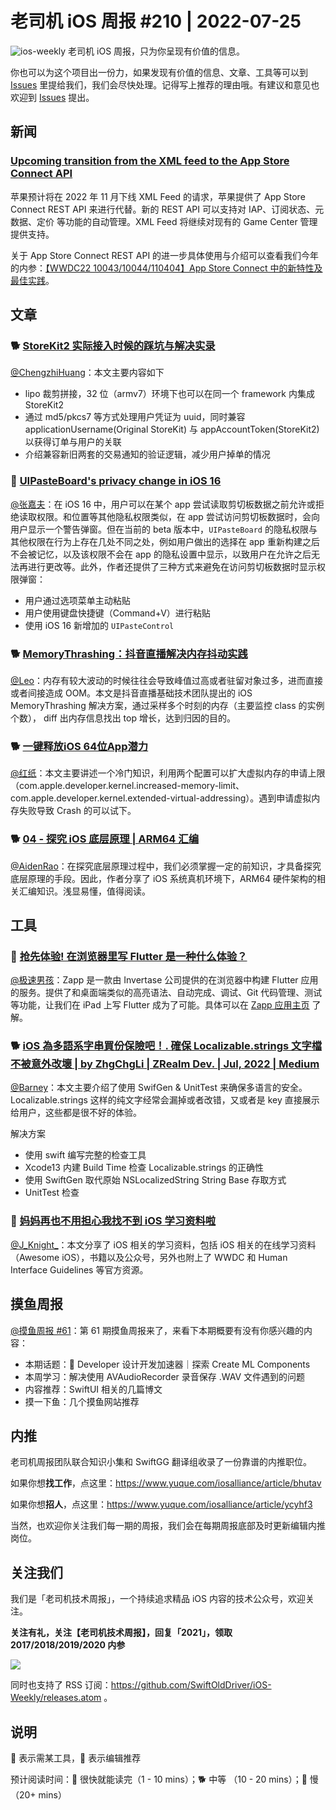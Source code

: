 # 老司机 iOS 周报 #210 | 2022-07-25

![ios-weekly](https://github.com/SwiftOldDriver/iOS-Weekly/blob/master/assets/ios-weekly.png?raw=true)
老司机 iOS 周报，只为你呈现有价值的信息。

你也可以为这个项目出一份力，如果发现有价值的信息、文章、工具等可以到 [Issues](https://github.com/SwiftOldDriver/iOS-Weekly/issues) 里提给我们，我们会尽快处理。记得写上推荐的理由哦。有建议和意见也欢迎到 [Issues](https://github.com/SwiftOldDriver/iOS-Weekly/issues) 提出。

## 新闻

### [Upcoming transition from the XML feed to the App Store Connect API](https://developer.apple.com/news/?id=yqf4kgwb)

苹果预计将在 2022 年 11 月下线 XML Feed 的请求，苹果提供了 App Store Connect REST API 来进行代替。新的 REST API 可以支持对 IAP、订阅状态、元数据、定价 等功能的自动管理。XML Feed 将继续对现有的 Game Center 管理提供支持。

关于 App Store Connect REST API 的进一步具体使用与介绍可以查看我们今年的内参：[【WWDC22 10043/10044/110404】App Store Connect 中的新特性及最佳实践](https://xiaozhuanlan.com/topic/1502478369)。

## 文章

### 🐕 [StoreKit2 实际接入时候的踩坑与解决实录](https://juejin.cn/post/7122458652945956878)

[@ChengzhiHuang](https://github.com/ChengzhiHuang)：本文主要内容如下
- lipo 裁剪拼接，32 位（armv7）环境下也可以在同一个 framework 内集成 StoreKit2
- 通过 md5/pkcs7 等方式处理用户凭证为 uuid，同时兼容 applicationUsername(Original StoreKit) 与 appAccountToken(StoreKit2) 以获得订单与用户的关联
- 介绍兼容新旧两套的交易通知的验证逻辑，减少用户掉单的情况

### 🐎 [UIPasteBoard's privacy change in iOS 16](https://sarunw.com/posts/uipasteboard-privacy-change-ios16/)

[@张嘉夫](https://github.com/josephchang10)：在 iOS 16 中，用户可以在某个 app 尝试读取剪切板数据之前允许或拒绝读取权限。和位置等其他隐私权限类似，在 app 尝试访问剪切板数据时，会向用户显示一个警告弹窗。但在当前的 beta 版本中，`UIPasteBoard` 的隐私权限与其他权限在行为上存在几处不同之处，例如用户做出的选择在 app 重新构建之后不会被记忆，以及该权限不会在 app 的隐私设置中显示，以致用户在允许之后无法再进行更改等。此外，作者还提供了三种方式来避免在访问剪切板数据时显示权限弹窗：

- 用户通过选项菜单主动粘贴
- 用户使用键盘快捷键（Command+V）进行粘贴
- 使用 iOS 16 新增加的 `UIPasteControl`

### 🐕 [MemoryThrashing：抖音直播解决内存抖动实践](https://mp.weixin.qq.com/s/KSSWuk6y3A6qL7WPL9irvA)

[@Leo](https://github.com/leomobiledeveloper)：内存有较大波动的时候往往会导致峰值过高或者驻留对象过多，进而直接或者间接造成 OOM。本文是抖音直播基础技术团队提出的 iOS MemoryThrashing 解决方案，通过采样多个时刻的内存（主要监控 class 的实例个数）， diff 出内存信息找出 top 增长，达到归因的目的。


### 🐕 [一键释放iOS 64位App潜力](https://www.toutiao.com/article/7116717500678570507)

[@红纸](https://github.com/nianran)：本文主要讲述一个冷门知识，利用两个配置可以扩大虚拟内存的申请上限（com.apple.developer.kernel.increased-memory-limit、com.apple.developer.kernel.extended-virtual-addressing）。遇到申请虚拟内存失败导致 Crash 的可以试下。

### 🐕 [04 - 探究 iOS 底层原理 | ARM64 汇编](https://juejin.cn/post/7115302848270696485)

[@AidenRao](https://weibo.com/AidenRao)：在探究底层原理过程中，我们必须掌握一定的前知识，才具备探究底层原理的手段。因此，作者分享了 iOS 系统真机环境下，ARM64 硬件架构的相关汇编知识。浅显易懂，值得阅读。


## 工具

### 🐎 [抢先体验! 在浏览器里写 Flutter 是一种什么体验？](https://mp.weixin.qq.com/s/BZgc2VWWqOvUjZyo1FS3nw)

[@极速男孩](https://github.com/ztlyyznf001)：Zapp 是一款由 Invertase 公司提供的在浏览器中构建 Flutter 应用的服务。提供了和桌面端类似的高亮语法、自动完成、调试、Git 代码管理、测试等功能，让我们在 iPad 上写 Flutter 成为了可能。具体可以在 [Zapp 应用主页](https://zapp.run) 了解。

### 🐕 [iOS 為多語系字串買份保險吧！. 確保 Localizable.strings 文字檔不被意外改壞 | by ZhgChgLi | ZRealm Dev. | Jul, 2022 | Medium](https://medium.com/p/48a8526c1300)

[@Barney](https://github.com/BarneyZhaoooo)：本文主要介绍了使用 SwifGen & UnitTest 来确保多语言的安全。
Localizable.strings 这样的纯文字经常会漏掉或者改错，又或者是 key 直接展示给用户，这些都是很不好的体验。

解决方案
- 使用 swift 编写完整的检查工具
- Xcode13 内建 Build Time 检查 Localizable.strings 的正确性
- 使用 SwiftGen 取代原始 NSLocalizedString String Base 存取方式
- UnitTest 检查


### 🐎 [妈妈再也不用担心我找不到 iOS 学习资料啦](https://mp.weixin.qq.com/s?__biz=Mzg3MjcxNzUxOQ==&mid=2247485043&idx=1&sn=d19ea1c32495eb40c78d6356819aa5e3&chksm=ceea4bd3f99dc2c55c8d8f8abf3071dd9aeca1a59cd4e764ac2b886ed785e81a661e441ad414&token=2062691669&lang=zh_CN#rd)

[@J_Knight_](https://github.com/knightsj)：本文分享了 iOS 相关的学习资料，包括 iOS 相关的在线学习资料（Awesome iOS），书籍以及公众号，另外也附上了 WWDC 和 Human Interface Guidelines 等官方资源。

## 摸鱼周报

[@摸鱼周报 #61](https://mp.weixin.qq.com/s/WfwqRhC-9-isUanv8ZnvMQ)：第 61 期摸鱼周报来了，来看下本期概要有没有你感兴趣的内容：

* 本期话题： Developer 设计开发加速器｜探索 Create ML Components
* 本周学习：解决使用 AVAudioRecorder 录音保存 .WAV 文件遇到的问题
* 内容推荐：SwiftUI 相关的几篇博文
* 摸一下鱼：几个摸鱼网站推荐

## 内推

老司机周报团队联合知识小集和 SwiftGG 翻译组收录了一份靠谱的内推职位。

如果你想**找工作**，点这里：https://www.yuque.com/iosalliance/article/bhutav

如果你想**招人**，点这里：https://www.yuque.com/iosalliance/article/ycyhf3

当然，也欢迎你关注我们每一期的周报，我们会在每期周报底部及时更新编辑内推岗位。

## 关注我们

我们是「老司机技术周报」，一个持续追求精品 iOS 内容的技术公众号，欢迎关注。

**关注有礼，关注【老司机技术周报】，回复「2021」，领取 2017/2018/2019/2020 内参**

![](https://github.com/SwiftOldDriver/iOS-Weekly/blob/master/assets/qrcode_for_wechat.jpg?raw=true)

同时也支持了 RSS 订阅：https://github.com/SwiftOldDriver/iOS-Weekly/releases.atom 。

## 说明

🚧 表示需某工具，🌟 表示编辑推荐

预计阅读时间：🐎 很快就能读完（1 - 10 mins）；🐕 中等 （10 - 20 mins）；🐢 慢（20+ mins）
